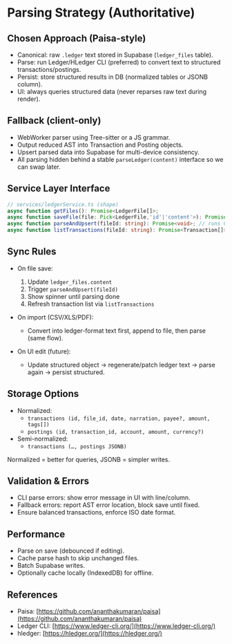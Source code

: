 # Parsing Strategy (Authoritative)

## Chosen Approach (Paisa-style)

- Canonical: raw `.ledger` text stored in Supabase (`ledger_files` table).
- Parse: run Ledger/HLedger CLI (preferred) to convert text to structured transactions/postings.
- Persist: store structured results in DB (normalized tables or JSONB column).
- UI: always queries structured data (never reparses raw text during render).

## Fallback (client-only)

- WebWorker parser using Tree-sitter or a JS grammar.
- Output reduced AST into Transaction and Posting objects.
- Upsert parsed data into Supabase for multi-device consistency.
- All parsing hidden behind a stable `parseLedger(content)` interface so we can swap later.

## Service Layer Interface

```ts
// services/ledgerService.ts (shape)
async function getFiles(): Promise<LedgerFile[]>;
async function saveFile(file: Pick<LedgerFile,'id'|'content'>): Promise<void>;
async function parseAndUpsert(fileId: string): Promise<void>; // runs CLI or fallback, then writes DB
async function listTransactions(fileId: string): Promise<Transaction[]>;
```

## Sync Rules

- On file save:

  1. Update `ledger_files.content`
  2. Trigger `parseAndUpsert(fileId)`
  3. Show spinner until parsing done
  4. Refresh transaction list via `listTransactions`

- On import (CSV/XLS/PDF):

  - Convert into ledger-format text first, append to file, then parse (same flow).

- On UI edit (future):

  - Update structured object → regenerate/patch ledger text → parse again → persist structured.

## Storage Options

- Normalized:
  - `transactions (id, file_id, date, narration, payee?, amount, tags[])`
  - `postings (id, transaction_id, account, amount, currency?)`
- Semi-normalized:
  - `transactions (…, postings JSONB)`

Normalized = better for queries, JSONB = simpler writes.

## Validation & Errors

- CLI parse errors: show error message in UI with line/column.
- Fallback errors: report AST error location, block save until fixed.
- Ensure balanced transactions, enforce ISO date format.

## Performance

- Parse on save (debounced if editing).
- Cache parse hash to skip unchanged files.
- Batch Supabase writes.
- Optionally cache locally (IndexedDB) for offline.

## References

- Paisa: [https://github.com/ananthakumaran/paisa](https://github.com/ananthakumaran/paisa)
- Ledger CLI: [https://www.ledger-cli.org/](https://www.ledger-cli.org/)
- hledger: [https://hledger.org/](https://hledger.org/)

